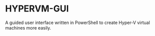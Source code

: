 # HYPERVM-GUI
 A guided user interface written in PowerShell to create Hyper-V virtual machines more easily.
